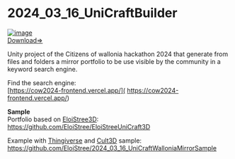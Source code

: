 # 2024_03_16_UniCraftBuilder
[![image](https://github.com/EloiStree/2024_03_16_UniCraftBuilder/assets/20149493/a6057508-aea1-4a1d-885b-b8995a9f4eba)](https://github.com/EloiStree/2024_03_16_UniCraftBuilder/releases/tag/V0)  
[Download=>](https://github.com/EloiStree/2024_03_16_UniCraftBuilder/releases/tag/V0)    
  
Unity project of the Citizens of wallonia hackathon 2024 that generate from files and folders a mirror portfolio to be use visible by the community in a keyword search engine.  

 
Find the search engine:    
[https://cow2024-frontend.vercel.app/](
https://cow2024-frontend.vercel.app/)  

**Sample**  
Portfolio based on [EloiStree3D](https://github.com/EloiStree3D):      
https://github.com/EloiStree/EloiStreeUniCraft3D      
  
Example with [Thingiverse](https://www.thingiverse.com/) and [Cult3D](https://cults3d.com/en) sample:    
https://github.com/EloiStree/2024_03_16_UniCraftWalloniaMirrorSample      

